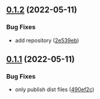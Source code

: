 ## [0.1.2](https://github.com/vmarkjs/vite-plugin/compare/v0.1.1...v0.1.2) (2022-05-11)


### Bug Fixes

* add repository ([2e539eb](https://github.com/vmarkjs/vite-plugin/commit/2e539eba3bd9003cc2fc9bb27fe8b7c6d5b2c5ad))

## [0.1.1](https://github.com/vmarkjs/vite-plugin/compare/v0.1.0...v0.1.1) (2022-05-11)


### Bug Fixes

* only publish dist files ([490ef2c](https://github.com/vmarkjs/vite-plugin/commit/490ef2cfb6bb7f96416fe239923829b565e4a8b6))
